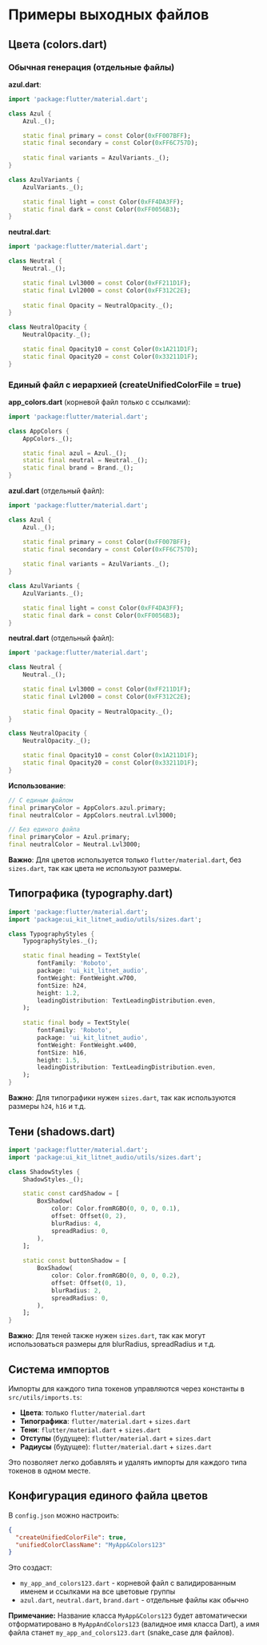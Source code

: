 # Примеры выходных файлов

## Цвета (colors.dart)

### Обычная генерация (отдельные файлы)

**azul.dart**:
```dart
import 'package:flutter/material.dart';

class Azul {
    Azul._();

    static final primary = const Color(0xFF007BFF);
    static final secondary = const Color(0xFF6C757D);
    
    static final variants = AzulVariants._();
}

class AzulVariants {
    AzulVariants._();

    static final light = const Color(0xFF4DA3FF);
    static final dark = const Color(0xFF0056B3);
}
```

**neutral.dart**:
```dart
import 'package:flutter/material.dart';

class Neutral {
    Neutral._();

    static final Lvl3000 = const Color(0xFF211D1F);
    static final Lvl2000 = const Color(0xFF312C2E);
    
    static final Opacity = NeutralOpacity._();
}

class NeutralOpacity {
    NeutralOpacity._();

    static final Opacity10 = const Color(0x1A211D1F);
    static final Opacity20 = const Color(0x33211D1F);
}
```

### Единый файл с иерархией (createUnifiedColorFile = true)

**app_colors.dart** (корневой файл только с ссылками):
```dart
import 'package:flutter/material.dart';

class AppColors {
    AppColors._();

    static final azul = Azul._();
    static final neutral = Neutral._();
    static final brand = Brand._();
}
```

**azul.dart** (отдельный файл):
```dart
import 'package:flutter/material.dart';

class Azul {
    Azul._();

    static final primary = const Color(0xFF007BFF);
    static final secondary = const Color(0xFF6C757D);
    
    static final variants = AzulVariants._();
}

class AzulVariants {
    AzulVariants._();

    static final light = const Color(0xFF4DA3FF);
    static final dark = const Color(0xFF0056B3);
}
```

**neutral.dart** (отдельный файл):
```dart
import 'package:flutter/material.dart';

class Neutral {
    Neutral._();

    static final Lvl3000 = const Color(0xFF211D1F);
    static final Lvl2000 = const Color(0xFF312C2E);
    
    static final Opacity = NeutralOpacity._();
}

class NeutralOpacity {
    NeutralOpacity._();

    static final Opacity10 = const Color(0x1A211D1F);
    static final Opacity20 = const Color(0x33211D1F);
}
```

**Использование**:
```dart
// С единым файлом
final primaryColor = AppColors.azul.primary;
final neutralColor = AppColors.neutral.Lvl3000;

// Без единого файла
final primaryColor = Azul.primary;
final neutralColor = Neutral.Lvl3000;
```

**Важно**: Для цветов используется только `flutter/material.dart`, без `sizes.dart`, так как цвета не используют размеры.

## Типографика (typography.dart)

```dart
import 'package:flutter/material.dart';
import 'package:ui_kit_litnet_audio/utils/sizes.dart';

class TypographyStyles {
    TypographyStyles._();

    static final heading = TextStyle(
        fontFamily: 'Roboto',
        package: 'ui_kit_litnet_audio',
        fontWeight: FontWeight.w700,
        fontSize: h24,
        height: 1.2,
        leadingDistribution: TextLeadingDistribution.even,
    );
    
    static final body = TextStyle(
        fontFamily: 'Roboto',
        package: 'ui_kit_litnet_audio',
        fontWeight: FontWeight.w400,
        fontSize: h16,
        height: 1.5,
        leadingDistribution: TextLeadingDistribution.even,
    );
}
```

**Важно**: Для типографики нужен `sizes.dart`, так как используются размеры `h24`, `h16` и т.д.

## Тени (shadows.dart)

```dart
import 'package:flutter/material.dart';
import 'package:ui_kit_litnet_audio/utils/sizes.dart';

class ShadowStyles {
    ShadowStyles._();

    static const cardShadow = [
        BoxShadow(
            color: Color.fromRGBO(0, 0, 0, 0.1),
            offset: Offset(0, 2),
            blurRadius: 4,
            spreadRadius: 0,
        ),
    ];
    
    static const buttonShadow = [
        BoxShadow(
            color: Color.fromRGBO(0, 0, 0, 0.2),
            offset: Offset(0, 1),
            blurRadius: 2,
            spreadRadius: 0,
        ),
    ];
}
```

**Важно**: Для теней также нужен `sizes.dart`, так как могут использоваться размеры для blurRadius, spreadRadius и т.д.

## Система импортов

Импорты для каждого типа токенов управляются через константы в `src/utils/imports.ts`:

- **Цвета**: только `flutter/material.dart`
- **Типографика**: `flutter/material.dart` + `sizes.dart`
- **Тени**: `flutter/material.dart` + `sizes.dart`
- **Отступы** (будущее): `flutter/material.dart` + `sizes.dart`
- **Радиусы** (будущее): `flutter/material.dart` + `sizes.dart`

Это позволяет легко добавлять и удалять импорты для каждого типа токенов в одном месте.

## Конфигурация единого файла цветов

В `config.json` можно настроить:

```json
{
  "createUnifiedColorFile": true,
  "unifiedColorClassName": "MyApp&Colors123"
}
```

Это создаст:
- `my_app_and_colors123.dart` - корневой файл с валидированным именем и ссылками на все цветовые группы
- `azul.dart`, `neutral.dart`, `brand.dart` - отдельные файлы как обычно

**Примечание:** Название класса `MyApp&Colors123` будет автоматически отформатировано в `MyAppAndColors123` (валидное имя класса Dart), а имя файла станет `my_app_and_colors123.dart` (snake_case для файлов).
